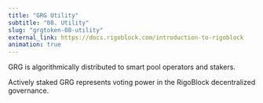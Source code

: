 ```yaml
---
title: "GRG Utility"
subtitle: "08. Utility"
slug: "grgtoken-08-utility"
external_link: https://docs.rigoblock.com/introduction-to-rigoblock
animation: true
---
```


GRG is algorithmically distributed to smart pool operators and stakers.

Actively staked GRG represents voting power in the RigoBlock decentralized governance.
